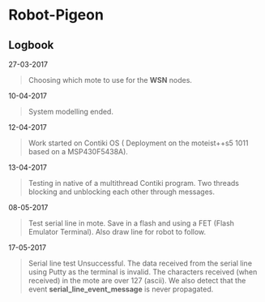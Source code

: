 ﻿# Robot-Pigeon
## Logbook

27-03-2017
>Choosing which mote to use for the **WSN** nodes.

10-04-2017
>System modelling ended.

12-04-2017
>Work started on Contiki OS \( Deployment on the moteist++s5 1011 based on a MSP430F5438A\). 

13-04-2017
>Testing in native of a multithread Contiki program. Two threads blocking and unblocking each other through messages.

08-05-2017 
>Test serial line in mote. Save in a flash and using a FET (Flash Emulator Terminal). Also draw line for robot to follow.

17-05-2017
>Serial line test Unsuccessful. The data received from the serial line using Putty as the terminal is invalid.
>The characters received (when received) in the mote are over 127 (ascii). We also detect that the event **serial_line_event_message** is never propagated.